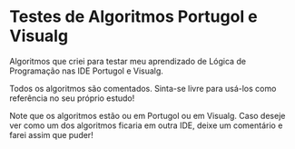 # Testes de Algoritmos Portugol e Visualg
 Algoritmos que criei para testar meu aprendizado de Lógica de Programação nas IDE Portugol e Visualg.
 
 Todos os algoritmos são comentados. Sinta-se livre para usá-los como referência no seu próprio estudo!
 
 Note que os algoritmos estão ou em Portugol ou em Visualg.
 Caso deseje ver como um dos algoritmos ficaria em outra IDE, deixe um comentário e farei assim que puder!

